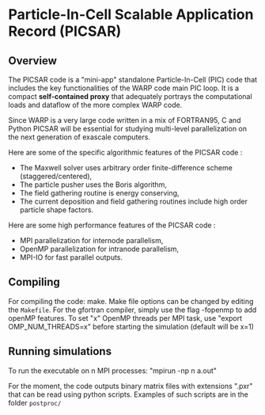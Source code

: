 Particle-In-Cell Scalable Application Record (PICSAR)
=====================================================

Overview
--------

The PICSAR code is a "mini-app" standalone Particle-In-Cell (PIC) code that includes
the key functionalities of the WARP code main PIC loop. It is a 
compact **self-contained proxy** that adequately portrays the computational loads
and dataflow of the more complex WARP code. 

Since WARP is a very large code written in a mix of FORTRAN95, C and Python 
PICSAR will be essential for studying multi-level parallelization on the next
generation of exascale computers. 

Here are some of the specific algorithmic features of the PICSAR code :  

* The Maxwell solver uses arbitrary order finite-difference scheme (staggered/centered), 
* The particle pusher uses the Boris algorithm,
* The field gathering routine is energy conserving, 
* The current deposition and field gathering routines include high order particle shape factors.

Here are some high performance features of the PICSAR code :

* MPI parallelization for internode parallelism, 
* OpenMP parallelization for intranode parallelism,
* MPI-IO for fast parallel outputs.

Compiling
---------

For compiling the code: make. Make file options can be changed by editing the `Makefile`. For the gfortran compiler, simply use the flag -fopenmp to add openMP features. To set "x" OpenMP threads per MPI task, use "export OMP_NUM_THREADS=x" before starting the simulation (default will be x=1)

Running simulations
-------------------

To run the executable on n MPI processes: "mpirun -np n a.out"

For the moment, the code outputs binary matrix files with extensions ".pxr" that can be read using python scripts. Examples of such scripts are in the folder `postproc/`